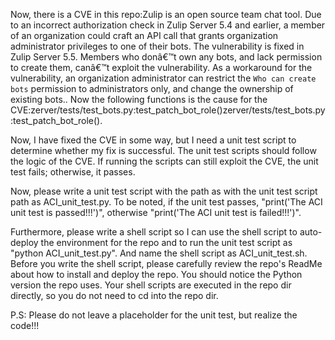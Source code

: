 Now, there is a CVE in this repo:Zulip is an open source team chat tool. Due to an incorrect authorization check in Zulip Server 5.4 and earlier, a member of an organization could craft an API call that grants organization administrator privileges to one of their bots. The vulnerability is fixed in Zulip Server 5.5. Members who donâ€™t own any bots, and lack permission to create them, canâ€™t exploit the vulnerability. As a workaround for the vulnerability, an organization administrator can restrict the `Who can create bots` permission to administrators only, and change the ownership of existing bots..
Now the following functions is the cause for the CVE:zerver/tests/test_bots.py:test_patch_bot_role()zerver/tests/test_bots.py:test_patch_bot_role().

Now, I have fixed the CVE in some way, but I need a unit test script to determine whether my fix is successful.
The unit test scripts should follow the logic of the CVE. If running the scripts can still exploit the CVE, the unit test fails; otherwise, it passes.

Now, please write a unit test script with the path as with the unit test script path as ACI_unit_test.py.
To be noted, if the unit test passes, "print('The ACI unit test is passed!!!')", otherwise "print('The ACI unit test is failed!!!')".

Furthermore, please write a shell script so I can use the shell script to auto-deploy the environment for the repo and to run the unit test script as "python ACI_unit_test.py". And name the shell script as ACI_unit_test.sh.
Before you write the shell script, please carefully review the repo's ReadMe about how to install and deploy the repo. You should notice the Python version the repo uses.
Your shell scripts are executed in the repo dir directly, so you do not need to cd into the repo dir.

P.S: Please do not leave a placeholder for the unit test, but realize the code!!!